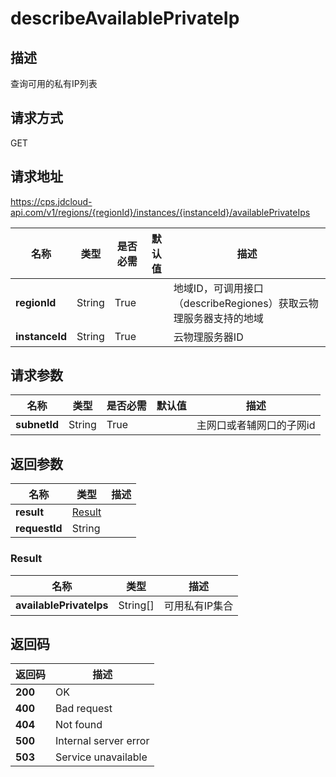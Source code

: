 # describeAvailablePrivateIp


## 描述
查询可用的私有IP列表

## 请求方式
GET

## 请求地址
https://cps.jdcloud-api.com/v1/regions/{regionId}/instances/{instanceId}/availablePrivateIps

|名称|类型|是否必需|默认值|描述|
|---|---|---|---|---|
|**regionId**|String|True| |地域ID，可调用接口（describeRegiones）获取云物理服务器支持的地域|
|**instanceId**|String|True| |云物理服务器ID|

## 请求参数
|名称|类型|是否必需|默认值|描述|
|---|---|---|---|---|
|**subnetId**|String|True| |主网口或者辅网口的子网id|


## 返回参数
|名称|类型|描述|
|---|---|---|
|**result**|[Result](describeavailableprivateip#result)| |
|**requestId**|String| |

### <div id="result">Result</div>
|名称|类型|描述|
|---|---|---|
|**availablePrivateIps**|String[]|可用私有IP集合|

## 返回码
|返回码|描述|
|---|---|
|**200**|OK|
|**400**|Bad request|
|**404**|Not found|
|**500**|Internal server error|
|**503**|Service unavailable|
